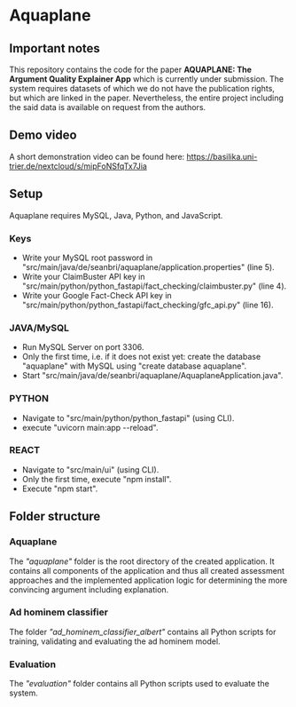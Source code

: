 # Aquaplane

## Important notes
This repository contains the code for the paper **AQUAPLANE: The Argument Quality Explainer App** which is currently under submission.
The system requires datasets of which we do not have the publication rights, but which are linked in the paper.
Nevertheless, the entire project including the said data is available on request from the authors.

## Demo video
A short demonstration video can be found here:
https://basilika.uni-trier.de/nextcloud/s/mipFoNSfqTx7Jia

## Setup
Aquaplane requires MySQL, Java, Python, and JavaScript.

### Keys
- Write your MySQL root password in "src/main/java/de/seanbri/aquaplane/application.properties" (line 5).
- Write your ClaimBuster API key in "src/main/python/python_fastapi/fact_checking/claimbuster.py" (line 4).
- Write your Google Fact-Check API key in "src/main/python/python_fastapi/fact_checking/gfc_api.py" (line 16).

### JAVA/MySQL
- Run MySQL Server on port 3306.
- Only the first time, i.e. if it does not exist yet: create the database "aquaplane" with MySQL using "create database aquaplane".
- Start "src/main/java/de/seanbri/aquaplane/AquaplaneApplication.java".

### PYTHON
- Navigate to "src/main/python/python_fastapi" (using CLI).
- execute "uvicorn main:app --reload".

### REACT
- Navigate to "src/main/ui" (using CLI).
- Only the first time, execute "npm install".
- Execute "npm start".


## Folder structure

### Aquaplane
The *"aquaplane"* folder is the root directory of the created application. It contains all components of the application and thus all created assessment approaches and the implemented application logic for determining the more convincing argument including explanation.

### Ad hominem classifier
The folder *"ad_hominem_classifier_albert"* contains all Python scripts for training, validating and evaluating the ad hominem model.

### Evaluation
The *"evaluation"* folder contains all Python scripts used to evaluate the system.
